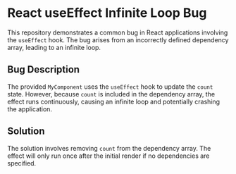 # React useEffect Infinite Loop Bug

This repository demonstrates a common bug in React applications involving the `useEffect` hook.  The bug arises from an incorrectly defined dependency array, leading to an infinite loop.

## Bug Description
The provided `MyComponent` uses the `useEffect` hook to update the `count` state.  However, because `count` is included in the dependency array, the effect runs continuously, causing an infinite loop and potentially crashing the application.

## Solution
The solution involves removing `count` from the dependency array.  The effect will only run once after the initial render if no dependencies are specified.